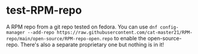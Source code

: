 # test-RPM-repo
A RPM repo from a git repo tested on fedora.
You can use `dnf config-manager --add-repo https://raw.githubusercontent.com/cat-master21/RPM-repo/main/open-source/RPM-repo-open.repo` to enable the open-source-repo. There's also a separate proprietary one but nothing is in it!
